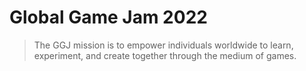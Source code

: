 # Global Game Jam 2022

> The GGJ mission is to empower individuals worldwide to learn, experiment, and create together through the medium of games. 
